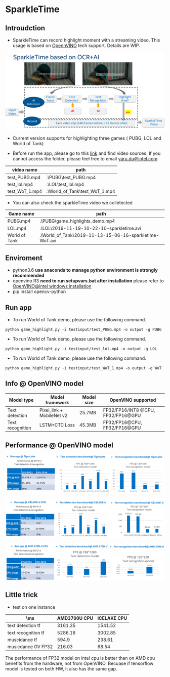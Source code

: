 # SparkleTime

## Introudction
* SparkleTime can record highlight moment with a streaming video. This usage is based on [OpennVINO](https://software.intel.com/en-us/openvino-toolkit) tech support. Details are WIP.

![sparkletime solution](doc/pics/sparkletime_solution.jpg)

* Current version supports for highlighting three games ( PUBG, LOL and World of Tank)
 
* Before run the app, please go to this [link](https://drive.google.com/open?id=1LWjAbX-83Yz_i9x4uMeVzRbcF5uqP6fk) and find video sources. If you cannot access the folder, please feel free to email yaru.du@intel.com

 | video name | path |  
 | -- | -- |
 | test_PUBG.mp4 | .\PUBG\test_PUBG.mp4 |
 | test_lol.mp4 | .\LOL\test_lol.mp4 |
 | test_WoT_1.mp4 | .\World_of_Tank\test_WoT_1.mp4 |

* You can also check the sparkleTime video we colletected

| Game name | path |  
 | -- | -- |
 | PUBG.mp4 | .\PUBG\game_highlights_demo.mp4 |
 | LOL.mp4 | .\LOL\2019-11-19-10-22-10-sparkletime.avi |
 | World of Tank | .\World_of_Tank\2019-11-13-15-06-16-sparkletime-WoT.avi |

 
## Enviroment
* python3.6 **use anaconda to manage python environment is strongly recommended**
* openvino R3 **need to run setupvars.bat after installation**
  please refer to [OpenVINO@intel windows installation](https://docs.openvinotoolkit.org/latest/_docs_install_guides_installing_openvino_windows.html) 
* pip install opencv-python


## Run app


* To run World of Tank demo, please use the following command.
```
python game_highlight.py -i testinput/test_PUBG.mp4 -o output -g PUBG
```

* To run World of Tank demo, please use the following command.
```
python game_highlight.py -i testinput/test_lol.mp4 -o output -g LOL
```


* To run World of Tank demo, please use the following command.
```
python game_highlight.py -i testinput/test_WoT_1.mp4 -o output -g WoT
```

## Info @ OpenVINO model

| Model type | Model framework |  Model size | OpenVINO supported
 | -- | -- | -- | -- |
 | Text detection | Pixel_link + MobileNet v2 | 25.7MB | FP32/FP16/INT8 @CPU, FP32/FP16@GPU|
 | Text recognition | LSTM+CTC Loss | 45.3MB |FP32/FP16@CPU, FP32/FP16@GPU |
 
## Performance @ OpenVINO model

![tigerlake_performance](doc/pics/Tigerlake.png)

![performance](doc/pics/performance.jpg)

![amd_performance](doc/pics/amd_performance.jpg)

## Little trick
* test on one instance 

| \ms |AMD3700U CPU|ICELAKE CPU|
 | -- | -- | -- |
text detection tf|	3161.35	|1541.52
|text recognition tf |	5286.16	|3002.85|
|muscidance tf	|594.9	|238.61|
|musicdance OV FP32|	216.03|	68.54|


The performance of FP32 model on intel cpu is better than on AMD cpu benefits from the hardware, not from OpenVINO. Becuase if tensorflow model is tested on both HW, it also has the same gap.


